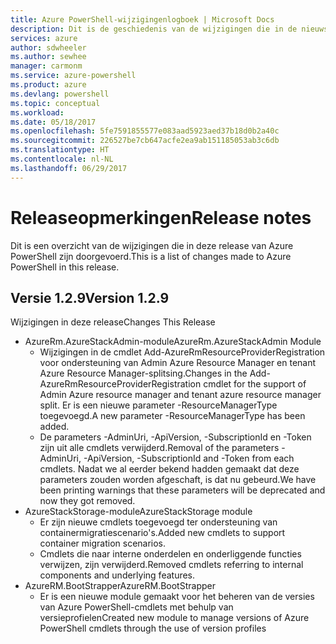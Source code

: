 ```yaml
---
title: Azure PowerShell-wijzigingenlogboek | Microsoft Docs
description: Dit is de geschiedenis van de wijzigingen die in de nieuwste release van Azure PowerShell zijn doorgevoerd.
services: azure
author: sdwheeler
ms.author: sewhee
manager: carmonm
ms.service: azure-powershell
ms.product: azure
ms.devlang: powershell
ms.topic: conceptual
ms.workload: 
ms.date: 05/18/2017
ms.openlocfilehash: 5fe7591855577e083aad5923aed37b18d0b2a40c
ms.sourcegitcommit: 226527be7cb647acfe2ea9ab151185053ab3c6db
ms.translationtype: HT
ms.contentlocale: nl-NL
ms.lasthandoff: 06/29/2017
---
```

# <span data-ttu-id="c2f0e-103">Releaseopmerkingen</span><span class="sxs-lookup"><span data-stu-id="c2f0e-103">Release notes</span></span>
<a id="release-notes" class="xliff"></a>

<span data-ttu-id="c2f0e-104">Dit is een overzicht van de wijzigingen die in deze release van Azure PowerShell zijn doorgevoerd.</span><span class="sxs-lookup"><span data-stu-id="c2f0e-104">This is a list of changes made to Azure PowerShell in this release.</span></span>

## <span data-ttu-id="c2f0e-105">Versie 1.2.9</span><span class="sxs-lookup"><span data-stu-id="c2f0e-105">Version 1.2.9</span></span>
<a id="version-129" class="xliff"></a>

<span data-ttu-id="c2f0e-106">Wijzigingen in deze release</span><span class="sxs-lookup"><span data-stu-id="c2f0e-106">Changes This Release</span></span>

* <span data-ttu-id="c2f0e-107">AzureRm.AzureStackAdmin-module</span><span class="sxs-lookup"><span data-stu-id="c2f0e-107">AzureRm.AzureStackAdmin Module</span></span>
    + <span data-ttu-id="c2f0e-108">Wijzigingen in de cmdlet Add-AzureRmResourceProviderRegistration voor ondersteuning van Admin Azure Resource Manager en tenant Azure Resource Manager-splitsing.</span><span class="sxs-lookup"><span data-stu-id="c2f0e-108">Changes in the Add-AzureRmResourceProviderRegistration cmdlet for the support of Admin Azure resource manager and tenant azure resource manager split.</span></span> <span data-ttu-id="c2f0e-109">Er is een nieuwe parameter -ResourceManagerType toegevoegd.</span><span class="sxs-lookup"><span data-stu-id="c2f0e-109">A new parameter -ResourceManagerType has been added.</span></span>
    + <span data-ttu-id="c2f0e-110">De parameters -AdminUri, -ApiVersion, -SubscriptionId en -Token zijn uit alle cmdlets verwijderd.</span><span class="sxs-lookup"><span data-stu-id="c2f0e-110">Removal of the parameters -AdminUri, -ApiVersion, -SubscriptionId and -Token from each cmdlets.</span></span> <span data-ttu-id="c2f0e-111">Nadat we al eerder bekend hadden gemaakt dat deze parameters zouden worden afgeschaft, is dat nu gebeurd.</span><span class="sxs-lookup"><span data-stu-id="c2f0e-111">We have been printing warnings that these parameters will be deprecated and now they got removed.</span></span>
* <span data-ttu-id="c2f0e-112">AzureStackStorage-module</span><span class="sxs-lookup"><span data-stu-id="c2f0e-112">AzureStackStorage module</span></span>
    + <span data-ttu-id="c2f0e-113">Er zijn nieuwe cmdlets toegevoegd ter ondersteuning van containermigratiescenario's.</span><span class="sxs-lookup"><span data-stu-id="c2f0e-113">Added new cmdlets to support container migration scenarios.</span></span>
    + <span data-ttu-id="c2f0e-114">Cmdlets die naar interne onderdelen en onderliggende functies verwijzen, zijn verwijderd.</span><span class="sxs-lookup"><span data-stu-id="c2f0e-114">Removed cmdlets referring to internal components and underlying features.</span></span>
* <span data-ttu-id="c2f0e-115">AzureRM.BootStrapper</span><span class="sxs-lookup"><span data-stu-id="c2f0e-115">AzureRM.BootStrapper</span></span>
    + <span data-ttu-id="c2f0e-116">Er is een nieuwe module gemaakt voor het beheren van de versies van Azure PowerShell-cmdlets met behulp van versieprofielen</span><span class="sxs-lookup"><span data-stu-id="c2f0e-116">Created new module to manage versions of Azure PowerShell cmdlets through the use of version profiles</span></span>